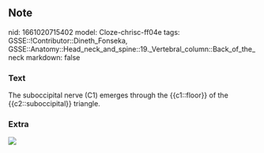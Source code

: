 ## Note
nid: 1661020715402
model: Cloze-chrisc-ff04e
tags: GSSE::!Contributor::Dineth_Fonseka, GSSE::Anatomy::Head_neck_and_spine::19._Vertebral_column::Back_of_the_neck
markdown: false

### Text
<div>
  The suboccipital nerve (C1) emerges through the {{c1::floor}} of
  the {{c2::suboccipital}} triangle.
</div>

### Extra
<img src="paste-48b743cf83762efa71b7ebe3cac956d2fffa59a4.jpg">
